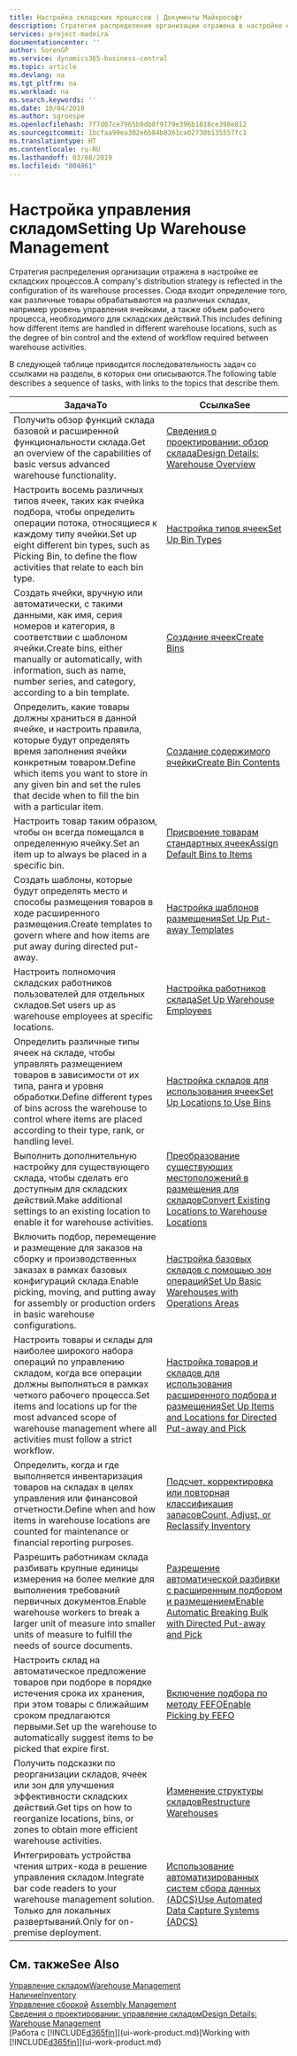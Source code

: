 ```yaml
---
title: Настройка складских процессов | Документы Майкрософт
description: Стратегия распределения организации отражена в настройке ее складских процессов. Сюда входит определение того, как различные товары обрабатываются на различных складах, например уровень управления ячейками, а также объем рабочего процесса, необходимого для складских действий.
services: project-madeira
documentationcenter: ''
author: SorenGP
ms.service: dynamics365-business-central
ms.topic: article
ms.devlang: na
ms.tgt_pltfrm: na
ms.workload: na
ms.search.keywords: ''
ms.date: 10/04/2018
ms.author: sgroespe
ms.openlocfilehash: 7f7d07ce7965b0db0f9779e396b1818ce398e812
ms.sourcegitcommit: 1bcfaa99ea302e6b84b8361ca02730b135557fc1
ms.translationtype: HT
ms.contentlocale: ru-RU
ms.lasthandoff: 03/08/2019
ms.locfileid: "804861"
---
```

# <a name="setting-up-warehouse-management"></a><span data-ttu-id="519dd-104">Настройка управления складом</span><span class="sxs-lookup"><span data-stu-id="519dd-104">Setting Up Warehouse Management</span></span>
<span data-ttu-id="519dd-105">Стратегия распределения организации отражена в настройке ее складских процессов.</span><span class="sxs-lookup"><span data-stu-id="519dd-105">A company's distribution strategy is reflected in the configuration of its warehouse processes.</span></span> <span data-ttu-id="519dd-106">Сюда входит определение того, как различные товары обрабатываются на различных складах, например уровень управления ячейками, а также объем рабочего процесса, необходимого для складских действий.</span><span class="sxs-lookup"><span data-stu-id="519dd-106">This includes defining how different items are handled in different warehouse locations, such as the degree of bin control and the extend of workflow required between warehouse activities.</span></span>  

 <span data-ttu-id="519dd-107">В следующей таблице приводится последовательность задач со ссылками на разделы, в которых они описываются.</span><span class="sxs-lookup"><span data-stu-id="519dd-107">The following table describes a sequence of tasks, with links to the topics that describe them.</span></span>   

|<span data-ttu-id="519dd-108">**Задача**</span><span class="sxs-lookup"><span data-stu-id="519dd-108">**To**</span></span>|<span data-ttu-id="519dd-109">**Ссылка**</span><span class="sxs-lookup"><span data-stu-id="519dd-109">**See**</span></span>|  
|------------|-------------|  
|<span data-ttu-id="519dd-110">Получить обзор функций склада базовой и расширенной функциональности склада.</span><span class="sxs-lookup"><span data-stu-id="519dd-110">Get an overview of the capabilities of basic versus advanced warehouse functionality.</span></span>|[<span data-ttu-id="519dd-111">Сведения о проектировании: обзор склада</span><span class="sxs-lookup"><span data-stu-id="519dd-111">Design Details: Warehouse Overview</span></span>](design-details-warehouse-overview.md)|  
|<span data-ttu-id="519dd-112">Настроить восемь различных типов ячеек, таких как ячейка подбора, чтобы определить операции потока, относящиеся к каждому типу ячейки.</span><span class="sxs-lookup"><span data-stu-id="519dd-112">Set up eight different bin types, such as Picking Bin, to define the flow activities that relate to each bin type.</span></span>|[<span data-ttu-id="519dd-113">Настройка типов ячеек</span><span class="sxs-lookup"><span data-stu-id="519dd-113">Set Up Bin Types</span></span>](warehouse-how-to-set-up-bin-types.md)|  
|<span data-ttu-id="519dd-114">Создать ячейки, вручную или автоматически, с такими данными, как имя, серия номеров и категория, в соответствии с шаблоном ячейки.</span><span class="sxs-lookup"><span data-stu-id="519dd-114">Create bins, either manually or automatically, with information, such as name, number series, and category, according to a bin template.</span></span>|[<span data-ttu-id="519dd-115">Создание ячеек</span><span class="sxs-lookup"><span data-stu-id="519dd-115">Create Bins</span></span>](warehouse-how-to-create-individual-bins.md)|  
|<span data-ttu-id="519dd-116">Определить, какие товары должны храниться в данной ячейке, и настроить правила, которые будут определять время заполнения ячейки конкретным товаром.</span><span class="sxs-lookup"><span data-stu-id="519dd-116">Define which items you want to store in any given bin and set the rules that decide when to fill the bin with a particular item.</span></span>|[<span data-ttu-id="519dd-117">Создание содержимого ячейки</span><span class="sxs-lookup"><span data-stu-id="519dd-117">Create Bin Contents</span></span>](warehouse-how-to-set-up-bin-contents.md)|  
|<span data-ttu-id="519dd-118">Настроить товар таким образом, чтобы он всегда помещался в определенную ячейку.</span><span class="sxs-lookup"><span data-stu-id="519dd-118">Set an item up to always be placed in a specific bin.</span></span>|[<span data-ttu-id="519dd-119">Присвоение товарам стандартных ячеек</span><span class="sxs-lookup"><span data-stu-id="519dd-119">Assign Default Bins to Items</span></span>](warehouse-how-to-assign-default-bins-to-items.md)|
|<span data-ttu-id="519dd-120">Создать шаблоны, которые будут определять место и способы размещения товаров в ходе расширенного размещения.</span><span class="sxs-lookup"><span data-stu-id="519dd-120">Create templates to govern where and how items are put away during directed put-away.</span></span>|[<span data-ttu-id="519dd-121">Настройка шаблонов размещения</span><span class="sxs-lookup"><span data-stu-id="519dd-121">Set Up Put-away Templates</span></span>](warehouse-how-to-set-up-put-away-templates.md)|
|<span data-ttu-id="519dd-122">Настроить полномочия складских работников пользователей для отдельных складов.</span><span class="sxs-lookup"><span data-stu-id="519dd-122">Set users up as warehouse employees at specific locations.</span></span>|[<span data-ttu-id="519dd-123">Настройка работников склада</span><span class="sxs-lookup"><span data-stu-id="519dd-123">Set Up Warehouse Employees</span></span>](warehouse-how-to-set-up-warehouse-employees.md)|
|<span data-ttu-id="519dd-124">Определить различные типы ячеек на складе, чтобы управлять размещением товаров в зависимости от их типа, ранга и уровня обработки.</span><span class="sxs-lookup"><span data-stu-id="519dd-124">Define different types of bins across the warehouse to control where items are placed according to their type, rank, or handling level.</span></span>|[<span data-ttu-id="519dd-125">Настройка складов для использования ячеек</span><span class="sxs-lookup"><span data-stu-id="519dd-125">Set Up Locations to Use Bins</span></span>](warehouse-how-to-set-up-locations-to-use-bins.md)|
|<span data-ttu-id="519dd-126">Выполнить дополнительную настройку для существующего склада, чтобы сделать его доступным для складских действий.</span><span class="sxs-lookup"><span data-stu-id="519dd-126">Make additional settings to an existing location to enable it for warehouse activities.</span></span>|[<span data-ttu-id="519dd-127">Преобразование существующих местоположений в размещения для складов</span><span class="sxs-lookup"><span data-stu-id="519dd-127">Convert Existing Locations to Warehouse Locations</span></span>](warehouse-how-to-convert-existing-locations-to-warehouse-locations.md)|
|<span data-ttu-id="519dd-128">Включить подбор, перемещение и размещение для заказов на сборку и производственных заказах в рамках базовых конфигураций склада.</span><span class="sxs-lookup"><span data-stu-id="519dd-128">Enable picking, moving, and putting away for assembly or production orders in basic warehouse configurations.</span></span>|[<span data-ttu-id="519dd-129">Настройка базовых складов с помощью зон операций</span><span class="sxs-lookup"><span data-stu-id="519dd-129">Set Up Basic Warehouses with Operations Areas</span></span>](warehouse-how-to-set-up-basic-warehouses-with-operations-areas.md)|  
|<span data-ttu-id="519dd-130">Настроить товары и склады для наиболее широкого набора операций по управлению складом, когда все операции должны выполняться в рамках четкого рабочего процесса.</span><span class="sxs-lookup"><span data-stu-id="519dd-130">Set items and locations up for the most advanced scope of warehouse management where all activities must follow a strict workflow.</span></span>|[<span data-ttu-id="519dd-131">Настройка товаров и складов для использования расширенного подбора и размещения</span><span class="sxs-lookup"><span data-stu-id="519dd-131">Set Up Items and Locations for Directed Put-away and Pick</span></span>](warehouse-how-to-set-up-items-for-directed-put-away-and-pick.md)|  
|<span data-ttu-id="519dd-132">Определить, когда и где выполняется инвентаризация товаров на складах в целях управления или финансовой отчетности.</span><span class="sxs-lookup"><span data-stu-id="519dd-132">Define when and how items in warehouse locations are counted for maintenance or financial reporting purposes.</span></span>|[<span data-ttu-id="519dd-133">Подсчет, корректировка или повторная классификация запасов</span><span class="sxs-lookup"><span data-stu-id="519dd-133">Count, Adjust, or Reclassify Inventory</span></span>](inventory-how-count-adjust-reclassify.md)|
|<span data-ttu-id="519dd-134">Разрешить работникам склада разбивать крупные единицы измерения на более мелкие для выполнения требований первичных документов.</span><span class="sxs-lookup"><span data-stu-id="519dd-134">Enable warehouse workers to break a larger unit of measure into smaller units of measure to fulfill the needs of source documents.</span></span>|[<span data-ttu-id="519dd-135">Разрешение автоматической разбивки с расширенным подбором и размещением</span><span class="sxs-lookup"><span data-stu-id="519dd-135">Enable Automatic Breaking Bulk with Directed Put-away and Pick</span></span>](warehouse-enable-automatic-breaking-bulk-with-directed-put-away-and-pick.md)|  
|<span data-ttu-id="519dd-136">Настроить склад на автоматическое предложение товаров при подборе в порядке истечения срока их хранения, при этом товары с ближайшим сроком предлагаются первыми.</span><span class="sxs-lookup"><span data-stu-id="519dd-136">Set up the warehouse to automatically suggest items to be picked that expire first.</span></span>|[<span data-ttu-id="519dd-137">Включение подбора по методу FEFO</span><span class="sxs-lookup"><span data-stu-id="519dd-137">Enable Picking by FEFO</span></span>](warehouse-picking-by-fefo.md)|
|<span data-ttu-id="519dd-138">Получить подсказки по реорганизации складов, ячеек или зон для улучшения эффективности складских действий.</span><span class="sxs-lookup"><span data-stu-id="519dd-138">Get tips on how to reorganize locations, bins, or zones to obtain more efficient warehouse activities.</span></span>|[<span data-ttu-id="519dd-139">Изменение структуры складов</span><span class="sxs-lookup"><span data-stu-id="519dd-139">Restructure Warehouses</span></span>](warehouse-how-to-restructure-warehouses.md)|
|<span data-ttu-id="519dd-140">Интегрировать устройства чтения штрих-кода в решение управления складом.</span><span class="sxs-lookup"><span data-stu-id="519dd-140">Integrate bar code readers to your warehouse management solution.</span></span> <span data-ttu-id="519dd-141">Только для локальных развертываний.</span><span class="sxs-lookup"><span data-stu-id="519dd-141">Only for on-premise deployment.</span></span>|[<span data-ttu-id="519dd-142">Использование автоматизированных систем сбора данных (ADCS)</span><span class="sxs-lookup"><span data-stu-id="519dd-142">Use Automated Data Capture Systems (ADCS)</span></span>](warehouse-use-automated-data-capture-systems-adcs.md)|

## <a name="see-also"></a><span data-ttu-id="519dd-143">См. также</span><span class="sxs-lookup"><span data-stu-id="519dd-143">See Also</span></span>  
[<span data-ttu-id="519dd-144">Управление складом</span><span class="sxs-lookup"><span data-stu-id="519dd-144">Warehouse Management</span></span>](warehouse-manage-warehouse.md)  
[<span data-ttu-id="519dd-145">Наличие</span><span class="sxs-lookup"><span data-stu-id="519dd-145">Inventory</span></span>](inventory-manage-inventory.md)  
<span data-ttu-id="519dd-146">[Управление сборкой](assembly-assemble-items.md)  </span><span class="sxs-lookup"><span data-stu-id="519dd-146">[Assembly Management](assembly-assemble-items.md)  </span></span>  
[<span data-ttu-id="519dd-147">Сведения о проектировании: управление складом</span><span class="sxs-lookup"><span data-stu-id="519dd-147">Design Details: Warehouse Management</span></span>](design-details-warehouse-management.md)  
<span data-ttu-id="519dd-148">[Работа с [!INCLUDE[d365fin](includes/d365fin_md.md)]](ui-work-product.md)</span><span class="sxs-lookup"><span data-stu-id="519dd-148">[Working with [!INCLUDE[d365fin](includes/d365fin_md.md)]](ui-work-product.md)</span></span>
